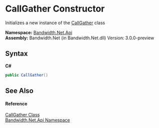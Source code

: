 ﻿# CallGather Constructor 
 

Initializes a new instance of the <a href ="T_Bandwidth_Net_Api_CallGather.md">CallGather</a> class

**Namespace:**&nbsp;<a href ="N_Bandwidth_Net_Api.md">Bandwidth.Net.Api</a><br />**Assembly:**&nbsp;Bandwidth.Net (in Bandwidth.Net.dll) Version: 3.0.0-preview

## Syntax

**C#**<br />
``` C#
public CallGather()
```


## See Also


#### Reference
<a href ="T_Bandwidth_Net_Api_CallGather.md">CallGather Class</a><br /><a href ="N_Bandwidth_Net_Api.md">Bandwidth.Net.Api Namespace</a><br />